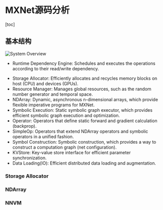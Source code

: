 # MXNet源码分析

[toc]



## 基本结构

![System Overview](https://raw.githubusercontent.com/dmlc/dmlc.github.io/master/img/mxnet/system/overview.png)

* Runtime Dependency Engine: Schedules and executes the operations according to their read/write dependency.

- Storage Allocator: Efficiently allocates and recycles memory blocks on host (CPU) and devices (GPUs).
- Resource Manager: Manages global resources, such as the random number generator and temporal space.
- NDArray: Dynamic, asynchronous n-dimensional arrays, which provide flexible imperative programs for MXNet.
- Symbolic Execution: Static symbolic graph executor, which provides efficient symbolic graph execution and optimization.
- Operator: Operators that define static forward and gradient calculation (backprop).
- SimpleOp: Operators that extend NDArray operators and symbolic operators in a unified fashion.
- Symbol Construction: Symbolic construction, which provides a way to construct a computation graph (net configuration).
- KVStore: Key-value store interface for efficient parameter synchronization.
- Data Loading(IO): Efficient distributed data loading and augmentation.

### Storage Allocator



### NDArray



### NNVM



## 

